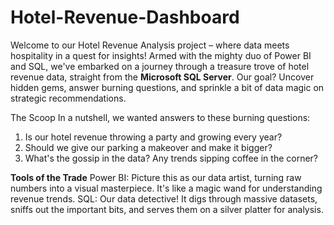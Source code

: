 # Hotel-Revenue-Dashboard

Welcome to our Hotel Revenue Analysis project – where data meets hospitality in a quest for insights! Armed with the mighty duo of Power BI and SQL, we've embarked on a journey through a treasure trove of hotel revenue data, straight from the **Microsoft SQL Server**. Our goal? Uncover hidden gems, answer burning questions, and sprinkle a bit of data magic on strategic recommendations.

The Scoop
In a nutshell, we wanted answers to these burning questions:

1. Is our hotel revenue throwing a party and growing every year?
2. Should we give our parking a makeover and make it bigger?
3. What's the gossip in the data? Any trends sipping coffee in the corner?

**Tools of the Trade**
Power BI: Picture this as our data artist, turning raw numbers into a visual masterpiece. It's like a magic wand for understanding revenue trends.
SQL: Our data detective! It digs through massive datasets, sniffs out the important bits, and serves them on a silver platter for analysis.
